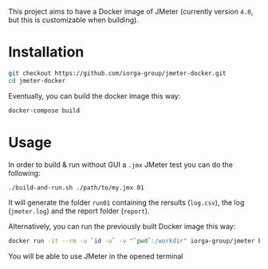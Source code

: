 This project aims to have a Docker image of JMeter (currently version `4.0`, but this is customizable when building).

# Installation
```bash
git checkout https://github.com/iorga-group/jmeter-docker.git
cd jmeter-docker
```

Eventually, you can build the docker image this way:

```bash
docker-compose build
```

# Usage
In order to build & run without GUI a `.jmx` JMeter test you can do the following:

```bash
./build-and-run.sh ./path/to/my.jmx 01
```

It will generate the folder `run01` containing the rersults (`log.csv`), the log (`jmeter.log`) and the report folder (`report`).

Alternatively, you can run the previously built Docker image this way:

```bash
docker run -it --rm -u `id -u` -v "`pwd`:/workdir" iorga-group/jmeter bash
```

You will be able to use JMeter in the opened terminal
